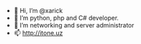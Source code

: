 - 👋 Hi, I’m @xarick
- 👀 I’m python, php and C# developer.
- 👀 I’m networking and server administrator
- 📫 http://itone.uz

<!---
xarick/xarick is a ✨ special ✨ repository because its `README.md` (this file) appears on your GitHub profile.
You can click the Preview link to take a look at your changes.
--->
